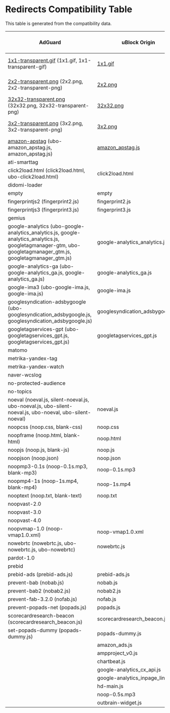 <!-- markdownlint-disable MD013 MD033 -->
# Redirects Compatibility Table

This table is generated from the compatibility data.

| AdGuard                                                                                                                                                         | uBlock Origin                                                                                            | Adblock Plus / AdBlock                                                                       |
| --------------------------------------------------------------------------------------------------------------------------------------------------------------- | -------------------------------------------------------------------------------------------------------- | -------------------------------------------------------------------------------------------- |
| [1x1-transparent.gif](https://github.com/AdguardTeam/Scriptlets/blob/master/wiki/about-redirects.md#1x1-transparent.gif) (1x1.gif, 1x1-transparent-gif)         | [1x1.gif](https://github.com/gorhill/uBlock/wiki/Resources-Library#available-empty-redirect-resources)   | [1x1-transparent-gif](https://help.adblockplus.org/hc/en-us/articles/360062733293#rewrite)   |
| [2x2-transparent.png](https://github.com/AdguardTeam/Scriptlets/blob/master/wiki/about-redirects.md#2x2-transparent.png) (2x2.png, 2x2-transparent-png)         | [2x2.png](https://github.com/gorhill/uBlock/wiki/Resources-Library#available-empty-redirect-resources)   | [2x2-transparent-png](https://help.adblockplus.org/hc/en-us/articles/360062733293#rewrite)   |
| [32x32-transparent.png](https://github.com/AdguardTeam/Scriptlets/blob/master/wiki/about-redirects.md#32x32-transparent.png) (32x32.png, 32x32-transparent-png) | [32x32.png](https://github.com/gorhill/uBlock/wiki/Resources-Library#available-empty-redirect-resources) | [32x32-transparent-png](https://help.adblockplus.org/hc/en-us/articles/360062733293#rewrite) |
| [3x2-transparent.png](https://github.com/AdguardTeam/Scriptlets/blob/master/wiki/about-redirects.md#3x2-transparent.png) (3x2.png, 3x2-transparent-png)         | [3x2.png](https://github.com/gorhill/uBlock/wiki/Resources-Library#available-empty-redirect-resources)   | [3x2-transparent-png](https://help.adblockplus.org/hc/en-us/articles/360062733293#rewrite)   |
| [amazon-apstag](https://github.com/AdguardTeam/Scriptlets/blob/master/wiki/about-redirects.md#amazon-apstag) (ubo-amazon_apstag.js, amazon_apstag.js)           | [amazon_apstag.js](https://github.com/gorhill/uBlock/wiki/Resources-Library#amazon_apstagjs-)            |                                                                                              |
| ati-smarttag                                                                                                                                                    |                                                                                                          |                                                                                              |
| click2load.html (click2load.html, ubo-click2load.html)                                                                                                          | click2load.html                                                                                          |                                                                                              |
| didomi-loader                                                                                                                                                   |                                                                                                          |                                                                                              |
| empty                                                                                                                                                           | empty                                                                                                    |                                                                                              |
| fingerprintjs2 (fingerprint2.js)                                                                                                                                | fingerprint2.js                                                                                          |                                                                                              |
| fingerprintjs3 (fingerprint3.js)                                                                                                                                | fingerprint3.js                                                                                          |                                                                                              |
| gemius                                                                                                                                                          |                                                                                                          |                                                                                              |
| google-analytics (ubo-google-analytics_analytics.js, google-analytics_analytics.js, googletagmanager-gtm, ubo-googletagmanager_gtm.js, googletagmanager_gtm.js) | google-analytics_analytics.js                                                                            |                                                                                              |
| google-analytics-ga (ubo-google-analytics_ga.js, google-analytics_ga.js)                                                                                        | google-analytics_ga.js                                                                                   |                                                                                              |
| google-ima3 (ubo-google-ima.js, google-ima.js)                                                                                                                  | google-ima.js                                                                                            |                                                                                              |
| googlesyndication-adsbygoogle (ubo-googlesyndication_adsbygoogle.js, googlesyndication_adsbygoogle.js)                                                          | googlesyndication_adsbygoogle.js                                                                         |                                                                                              |
| googletagservices-gpt (ubo-googletagservices_gpt.js, googletagservices_gpt.js)                                                                                  | googletagservices_gpt.js                                                                                 |                                                                                              |
| matomo                                                                                                                                                          |                                                                                                          |                                                                                              |
| metrika-yandex-tag                                                                                                                                              |                                                                                                          |                                                                                              |
| metrika-yandex-watch                                                                                                                                            |                                                                                                          |                                                                                              |
| naver-wcslog                                                                                                                                                    |                                                                                                          |                                                                                              |
| no-protected-audience                                                                                                                                           |                                                                                                          |                                                                                              |
| no-topics                                                                                                                                                       |                                                                                                          |                                                                                              |
| noeval (noeval.js, silent-noeval.js, ubo-noeval.js, ubo-silent-noeval.js, ubo-noeval, ubo-silent-noeval)                                                        | noeval.js                                                                                                |                                                                                              |
| noopcss (noop.css, blank-css)                                                                                                                                   | noop.css                                                                                                 | blank-css                                                                                    |
| noopframe (noop.html, blank-html)                                                                                                                               | noop.html                                                                                                | blank-html                                                                                   |
| noopjs (noop.js, blank-js)                                                                                                                                      | noop.js                                                                                                  | blank-js                                                                                     |
| noopjson (noop.json)                                                                                                                                            | noop.json                                                                                                |                                                                                              |
| noopmp3-0.1s (noop-0.1s.mp3, blank-mp3)                                                                                                                         | noop-0.1s.mp3                                                                                            | blank-mp3                                                                                    |
| noopmp4-1s (noop-1s.mp4, blank-mp4)                                                                                                                             | noop-1s.mp4                                                                                              | blank-mp4                                                                                    |
| nooptext (noop.txt, blank-text)                                                                                                                                 | noop.txt                                                                                                 | blank-text                                                                                   |
| noopvast-2.0                                                                                                                                                    |                                                                                                          |                                                                                              |
| noopvast-3.0                                                                                                                                                    |                                                                                                          |                                                                                              |
| noopvast-4.0                                                                                                                                                    |                                                                                                          |                                                                                              |
| noopvmap-1.0 (noop-vmap1.0.xml)                                                                                                                                 | noop-vmap1.0.xml                                                                                         |                                                                                              |
| nowebrtc (nowebrtc.js, ubo-nowebrtc.js, ubo-nowebrtc)                                                                                                           | nowebrtc.js                                                                                              |                                                                                              |
| pardot-1.0                                                                                                                                                      |                                                                                                          |                                                                                              |
| prebid                                                                                                                                                          |                                                                                                          |                                                                                              |
| prebid-ads (prebid-ads.js)                                                                                                                                      | prebid-ads.js                                                                                            |                                                                                              |
| prevent-bab (nobab.js)                                                                                                                                          | nobab.js                                                                                                 |                                                                                              |
| prevent-bab2 (nobab2.js)                                                                                                                                        | nobab2.js                                                                                                |                                                                                              |
| prevent-fab-3.2.0 (nofab.js)                                                                                                                                    | nofab.js                                                                                                 |                                                                                              |
| prevent-popads-net (popads.js)                                                                                                                                  | popads.js                                                                                                |                                                                                              |
| scorecardresearch-beacon (scorecardresearch_beacon.js)                                                                                                          | scorecardresearch_beacon.js                                                                              |                                                                                              |
| set-popads-dummy (popads-dummy.js)                                                                                                                              | popads-dummy.js                                                                                          |                                                                                              |
|                                                                                                                                                                 | amazon_ads.js                                                                                            |                                                                                              |
|                                                                                                                                                                 | ampproject_v0.js                                                                                         |                                                                                              |
|                                                                                                                                                                 | chartbeat.js                                                                                             |                                                                                              |
|                                                                                                                                                                 | google-analytics_cx_api.js                                                                               |                                                                                              |
|                                                                                                                                                                 | google-analytics_inpage_linkid.js                                                                        |                                                                                              |
|                                                                                                                                                                 | hd-main.js                                                                                               |                                                                                              |
|                                                                                                                                                                 | noop-0.5s.mp3                                                                                            |                                                                                              |
|                                                                                                                                                                 | outbrain-widget.js                                                                                       |                                                                                              |
